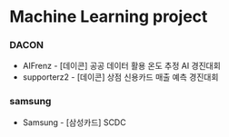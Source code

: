 # Machine Learning project 

### DACON  

* AIFrenz - [데이콘] 공공 데이터 활용 온도 추정 AI 경진대회  
* supporterz2 - [데이콘] 상점 신용카드 매출 예측 경진대회  

### samsung  

* Samsung - [삼성카드] SCDC   